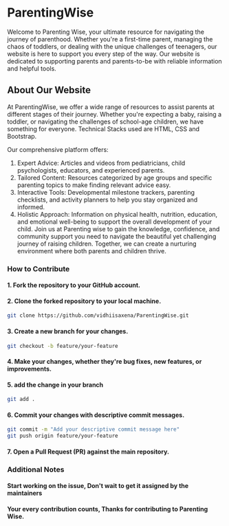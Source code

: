 # ParentingWise
Welcome to Parenting Wise, your ultimate resource for navigating the journey of parenthood. Whether you're a first-time parent, managing the chaos of toddlers, or dealing with the unique challenges of teenagers, our website is here to support you every step of the way. Our website is dedicated to supporting parents and parents-to-be with reliable information and helpful tools.

## About Our Website
At ParentingWise, we offer a wide range of resources to assist parents at different stages of their journey. Whether you're expecting a baby, raising a toddler, or navigating the challenges of school-age children, we have something for everyone. Technical Stacks used are HTML, CSS and Bootstrap.

Our comprehensive platform offers:

1. Expert Advice: Articles and videos from pediatricians, child psychologists, educators, and experienced parents.
2. Tailored Content: Resources categorized by age groups and specific parenting topics to make finding relevant advice easy.
3. Interactive Tools: Developmental milestone trackers, parenting checklists, and activity planners to help you stay organized and informed.
4. Holistic Approach: Information on physical health, nutrition, education, and emotional well-being to support the overall development of your child.
Join us at Parenting wise to gain the knowledge, confidence, and community support you need to navigate the beautiful yet challenging journey of raising children. Together, we can create a nurturing environment where both parents and children thrive.

### How to Contribute

   #### 1. Fork the repository to your GitHub account.
   #### 2. Clone the forked repository to your local machine.
   ```bash
   git clone https://github.com/vidhiisaxena/ParentingWise.git
   ```
   #### 3. Create a new branch for your changes.
   ```bash
   git checkout -b feature/your-feature
   ```
   #### 4. Make your changes, whether they're bug fixes, new features, or improvements.
   #### 5. add the change in your branch
   ```bash
   git add .
   ```
   #### 6. Commit your changes with descriptive commit messages.
   ```bash
   git commit -m "Add your descriptive commit message here"
   git push origin feature/your-feature
   ```
   #### 7. Open a Pull Request (PR) against the main repository.
### Additional Notes
   #### Start working on the issue, Don't wait to get it assigned by the maintainers
   #### Your every contribution counts, Thanks for contributing to Parenting Wise.
   


